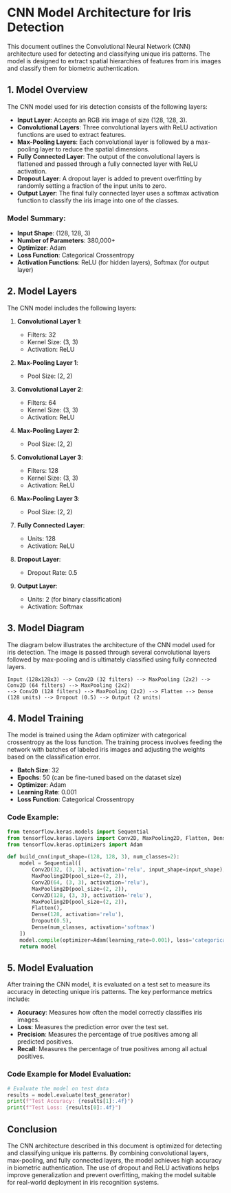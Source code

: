 
# CNN Model Architecture for Iris Detection

This document outlines the Convolutional Neural Network (CNN) architecture used for detecting and classifying unique iris patterns. The model is designed to extract spatial hierarchies of features from iris images and classify them for biometric authentication.

## 1. Model Overview

The CNN model used for iris detection consists of the following layers:
- **Input Layer**: Accepts an RGB iris image of size (128, 128, 3).
- **Convolutional Layers**: Three convolutional layers with ReLU activation functions are used to extract features.
- **Max-Pooling Layers**: Each convolutional layer is followed by a max-pooling layer to reduce the spatial dimensions.
- **Fully Connected Layer**: The output of the convolutional layers is flattened and passed through a fully connected layer with ReLU activation.
- **Dropout Layer**: A dropout layer is added to prevent overfitting by randomly setting a fraction of the input units to zero.
- **Output Layer**: The final fully connected layer uses a softmax activation function to classify the iris image into one of the classes.

### Model Summary:
- **Input Shape**: (128, 128, 3)
- **Number of Parameters**: 380,000+
- **Optimizer**: Adam
- **Loss Function**: Categorical Crossentropy
- **Activation Functions**: ReLU (for hidden layers), Softmax (for output layer)

## 2. Model Layers

The CNN model includes the following layers:

1. **Convolutional Layer 1**:
    - Filters: 32
    - Kernel Size: (3, 3)
    - Activation: ReLU

2. **Max-Pooling Layer 1**:
    - Pool Size: (2, 2)

3. **Convolutional Layer 2**:
    - Filters: 64
    - Kernel Size: (3, 3)
    - Activation: ReLU

4. **Max-Pooling Layer 2**:
    - Pool Size: (2, 2)

5. **Convolutional Layer 3**:
    - Filters: 128
    - Kernel Size: (3, 3)
    - Activation: ReLU

6. **Max-Pooling Layer 3**:
    - Pool Size: (2, 2)

7. **Fully Connected Layer**:
    - Units: 128
    - Activation: ReLU

8. **Dropout Layer**:
    - Dropout Rate: 0.5

9. **Output Layer**:
    - Units: 2 (for binary classification)
    - Activation: Softmax

## 3. Model Diagram

The diagram below illustrates the architecture of the CNN model used for iris detection. The image is passed through several convolutional layers followed by max-pooling and is ultimately classified using fully connected layers.

```plaintext
Input (128x128x3) --> Conv2D (32 filters) --> MaxPooling (2x2) --> Conv2D (64 filters) --> MaxPooling (2x2) 
--> Conv2D (128 filters) --> MaxPooling (2x2) --> Flatten --> Dense (128 units) --> Dropout (0.5) --> Output (2 units)
```

## 4. Model Training

The model is trained using the Adam optimizer with categorical crossentropy as the loss function. The training process involves feeding the network with batches of labeled iris images and adjusting the weights based on the classification error.

- **Batch Size**: 32
- **Epochs**: 50 (can be fine-tuned based on the dataset size)
- **Optimizer**: Adam
- **Learning Rate**: 0.001
- **Loss Function**: Categorical Crossentropy

### Code Example:
```python
from tensorflow.keras.models import Sequential
from tensorflow.keras.layers import Conv2D, MaxPooling2D, Flatten, Dense, Dropout
from tensorflow.keras.optimizers import Adam

def build_cnn(input_shape=(128, 128, 3), num_classes=2):
    model = Sequential([
        Conv2D(32, (3, 3), activation='relu', input_shape=input_shape),
        MaxPooling2D(pool_size=(2, 2)),
        Conv2D(64, (3, 3), activation='relu'),
        MaxPooling2D(pool_size=(2, 2)),
        Conv2D(128, (3, 3), activation='relu'),
        MaxPooling2D(pool_size=(2, 2)),
        Flatten(),
        Dense(128, activation='relu'),
        Dropout(0.5),
        Dense(num_classes, activation='softmax')
    ])
    model.compile(optimizer=Adam(learning_rate=0.001), loss='categorical_crossentropy', metrics=['accuracy'])
    return model
```

## 5. Model Evaluation

After training the CNN model, it is evaluated on a test set to measure its accuracy in detecting unique iris patterns. The key performance metrics include:

- **Accuracy**: Measures how often the model correctly classifies iris images.
- **Loss**: Measures the prediction error over the test set.
- **Precision**: Measures the percentage of true positives among all predicted positives.
- **Recall**: Measures the percentage of true positives among all actual positives.

### Code Example for Model Evaluation:
```python
# Evaluate the model on test data
results = model.evaluate(test_generator)
print(f"Test Accuracy: {results[1]:.4f}")
print(f"Test Loss: {results[0]:.4f}")
```

## Conclusion

The CNN architecture described in this document is optimized for detecting and classifying unique iris patterns. By combining convolutional layers, max-pooling, and fully connected layers, the model achieves high accuracy in biometric authentication. The use of dropout and ReLU activations helps improve generalization and prevent overfitting, making the model suitable for real-world deployment in iris recognition systems.
